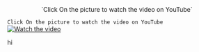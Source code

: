 
<div align="center">`Click On the picture to watch the video on YouTube`</div>

`Click On the picture to watch the video on YouTube` <br>
[![Watch the video](https://img.youtube.com/vi/798MD13hbgA/0.jpg)](https://www.youtube.com/watch?v=798MD13hbgA)

hi


